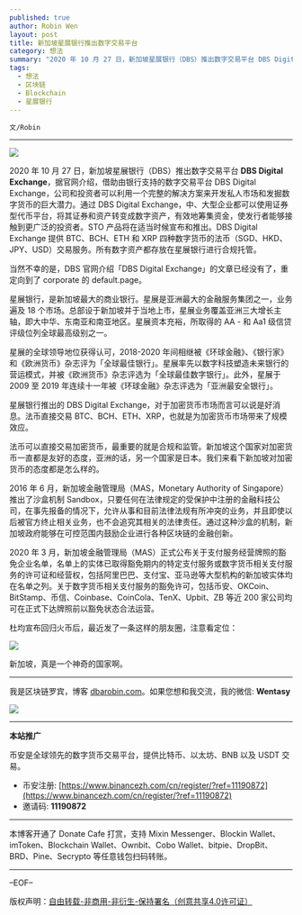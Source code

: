 ```yaml
---
published: true
author: Robin Wen
layout: post
title: 新加坡星展银行推出数字交易平台
category: 想法
summary: "2020 年 10 月 27 日，新加坡星展银行（DBS）推出数字交易平台 DBS Digital Exchange，据官网介绍，借助由银行支持的数字交易平台 DBS Digital Exchange，公司和投资者可以利用一个完整的解决方案来开发私人市场和发掘数字货币的巨大潜力。通过 DBS Digital Exchange，中、大型企业都可以使用证券型代币平台，将其证券和资产转变成数字资产，有效地筹集资金，使发行者能够接触到更广泛的投资者。STO 产品将在适当时候宣布和推出。DBS Digital Exchange 提供 BTC、BCH、ETH 和 XRP 四种数字货币的法币（SGD、HKD、JPY、USD）交易服务。所有数字资产都存放在星展银行进行合规托管。新加坡，真是一个神奇的国家啊。"
tags:
  - 想法
  - 区块链
  - Blockchain
  - 星展银行
---
```


`文/Robin`

***

![](https://cdn.dbarobin.com/p1j5bof.png)

2020 年 10 月 27 日，新加坡星展银行（DBS）推出数字交易平台 **DBS Digital Exchange**，据官网介绍，借助由银行支持的数字交易平台 DBS Digital Exchange，公司和投资者可以利用一个完整的解决方案来开发私人市场和发掘数字货币的巨大潜力。通过 DBS Digital Exchange，中、大型企业都可以使用证券型代币平台，将其证券和资产转变成数字资产，有效地筹集资金，使发行者能够接触到更广泛的投资者。STO 产品将在适当时候宣布和推出。DBS Digital Exchange 提供 BTC、BCH、ETH 和 XRP 四种数字货币的法币（SGD、HKD、JPY、USD）交易服务。所有数字资产都存放在星展银行进行合规托管。

当然不幸的是，DBS 官网介绍「DBS Digital Exchange」的文章已经没有了，重定向到了 corporate 的 default.page。

星展银行，是新加坡最大的商业银行。星展是亚洲最大的金融服务集团之一，业务遍及 18 个市场。总部设于新加坡并于当地上市，星展业务覆盖亚洲三大增长主轴，即大中华、东南亚和南亚地区。星展资本充裕，所取得的 AA - 和 Aa1 级信贷评级位列全球最高级别之一。

星展的全球领导地位获得认可，2018-2020 年间相继被《环球金融》、《银行家》和《欧洲货币》杂志评为「全球最佳银行」。星展率先以数字科技塑造未来银行的营运模式，并被《欧洲货币》杂志评选为「全球最佳数字银行」。此外，星展于 2009 至 2019 年连续十一年被《环球金融》杂志评选为「亚洲最安全银行」。

星展银行推出的 DBS Digital Exchange，对于加密货币市场而言可以说是好消息。法币直接交易 BTC、BCH、ETH、XRP，也就是为加密货币市场带来了规模效应。

法币可以直接交易加密货币，最重要的就是合规和监管。新加坡这个国家对加密货币一直都是友好的态度，亚洲的话，另一个国家是日本。我们来看下新加坡对加密货币的态度都是怎么样的。

2016 年 6 月，新加坡金融管理局（MAS，Monetary Authority of Singapore）推出了沙盒机制 Sandbox，只要任何在法律规定的受保护中注册的金融科技公司，在事先报备的情况下，允许从事和目前法律法规有所冲突的业务，并且即使以后被官方终止相关业务，也不会追究其相关的法律责任。通过这种沙盒的机制，新加坡政府能够在可控范围内鼓励企业进行各种区块链的金融创新。

2020 年 3 月，新加坡金融管理局（MAS）正式公布关于支付服务经营牌照的豁免企业名单，名单上的实体已取得豁免期内的特定支付服务或数字货币相关支付服务的许可证和经营权，包括阿里巴巴、支付宝、亚马逊等大型机构的新加坡实体均在名单之列。关于数字货币相关支付服务的豁免许可，包括币安、OKCoin、BitStamp、币信、Coinbase、CoinCola、TenX、Upbit、ZB 等近 200 家公司均可在正式下达牌照前以豁免状态合法运营。

杜均宣布回归火币后，最近发了一条这样的朋友圈，注意看定位：

![](https://cdn.dbarobin.com/mubf5ak.jpeg)

新加坡，真是一个神奇的国家啊。

***

我是区块链罗宾，博客 [dbarobin.com](https://dbarobin.com/)。如果您想和我交流，我的微信: **Wentasy**

![](https://cdn.dbarobin.com/v4yywe2.png)

***

**本站推广**

币安是全球领先的数字货币交易平台，提供比特币、以太坊、BNB 以及 USDT 交易。

* 币安注册: [https://www.binancezh.com/cn/register/?ref=11190872](https://www.binancezh.com/cn/register/?ref=11190872)
* 邀请码: **11190872**

***

本博客开通了 Donate Cafe 打赏，支持 Mixin Messenger、Blockin Wallet、imToken、Blockchain Wallet、Ownbit、Cobo Wallet、bitpie、DropBit、BRD、Pine、Secrypto 等任意钱包扫码转账。

<center>
    <div class="--donate-button"
         data-button-id="f8b9df0d-af9a-460d-8258-d3f435445075"
    ></div>
</center>

***

–EOF–

版权声明：[自由转载-非商用-非衍生-保持署名（创意共享4.0许可证）](http://creativecommons.org/licenses/by-nc-nd/4.0/deed.zh)